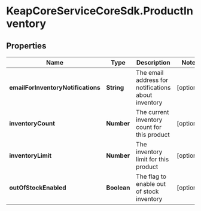 # KeapCoreServiceCoreSdk.ProductInventory

## Properties

Name | Type | Description | Notes
------------ | ------------- | ------------- | -------------
**emailForInventoryNotifications** | **String** | The email address for notifications about inventory | [optional] 
**inventoryCount** | **Number** | The current inventory count for this product | [optional] 
**inventoryLimit** | **Number** | The inventory limit for this product | [optional] 
**outOfStockEnabled** | **Boolean** | The flag to enable out of stock inventory | [optional] 


